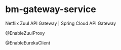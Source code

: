 # bm-gateway-service

Netflix Zuul API Gateway | Spring Cloud API Gateway

@EnableZuulProxy

@EnableEurekaClient
